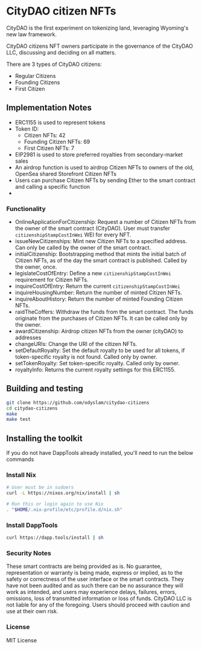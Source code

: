 # CityDAO citizen NFTs

CityDAO is the first experiment on tokenizing land, leveraging Wyoming's new law framework.

CityDAO citizens NFT owners participate in the governance of the CityDAO LLC, discussing and deciding on all matters.

There are 3 types of CityDAO citizens:
- Regular Citizens
- Founding Citizens
- First Citizen

## Implementation Notes

- ERC1155 is used to represent tokens
- Token ID:
    - Citizen NFTs: 42
    - Founding Citizen NFTs: 69
    - First Citizen NFTs: 7
- EIP2981 is used to store preferred royalties from secondary-market sales
- An airdrop function is used to airdrop Citizen NFTs to owners of the old, OpenSea shared Storefront Citizen NFTs
- Users can purchase Citizen NFTs by sending Ether to the smart contract and calling a specific function
-

### Functionality
- OnlineApplicationForCitizenship: Request a number of Citizen NFTs from the owner of the smart contract (CityDAO). User must transfer `citizenshipStampCostInWei` WEI for every NFT.
- issueNewCitizenships: Mint new Citizen NFTs to a specified address. Can only be called by the owner of the smart contract.
- initialCitizenship: Bootstrapping method that mints the initial batch of Citizen NFTs, as of the day the smart contract is published. Called by the owner, once.
- legislateCostOfEntry: Define a new `citizenshipStampCostInWei` requirement for Citizen NFTs.
- inquireCostOfEntry: Return the current `citizenshipStampCostInWei`
- inquireHousingNumber: Return the number of minted Citizen NFTs.
- inquireAboutHistory: Return the number of minted Founding Citizen NFTs.
- raidTheCoffers: Withdraw the funds from the smart contract. The funds originate from the purchases of Citizen NFTs. It can be called only by the owner.
- awardCitizenship: Airdrop citizen NFTs from the owner (cityDAO) to addresses
- changeURIs: Change the URI of the citizen NFTs.
- setDefaultRoyalty: Set the default royalty to be used for all tokens, if token-specific royalty is not found. Called only by owner.
- setTokenRoyalty: Set token-specific royalty. Called only by owner.
- royaltyInfo: Returns the current royalty settings for this ERC1155.

## Building and testing

```sh
git clone https://github.com/odyslam/citydao-citizens
cd citydao-citizens
make
make test
```

## Installing the toolkit

If you do not have DappTools already installed, you'll need to run the below
commands

### Install Nix

```sh
# User must be in sudoers
curl -L https://nixos.org/nix/install | sh

# Run this or login again to use Nix
. "$HOME/.nix-profile/etc/profile.d/nix.sh"
```

### Install DappTools

```sh
curl https://dapp.tools/install | sh
```

### Security Notes

These smart contracts are being provided as is. No guarantee, representation or warranty is being made, express or implied, as to the safety or correctness of the user interface or the smart contracts. They have not been audited and as such there can be no assurance they will work as intended, and users may experience delays, failures, errors, omissions, loss of transmitted information or loss of funds. CityDAO LLC is not liable for any of the foregoing. Users should proceed with caution and use at their own risk.

### License

MIT License
